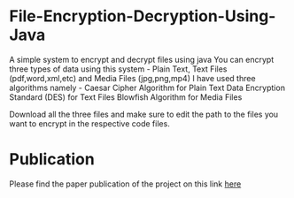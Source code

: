 # File-Encryption-Decryption-Using-Java
A simple system to encrypt and decrypt files using java
You can encrypt three types of data using this system - Plain Text, Text Files (pdf,word,xml,etc) and Media Files (jpg,png,mp4)
I have used three algorithms namely - 
Caesar Cipher Algorithm for Plain Text
Data Encryption Standard (DES) for Text Files
Blowfish Algorithm for Media Files

Download all the three files and make sure to edit the path to the files you want to encrypt in the respective code files.

# Publication
Please find the paper publication of the project on this link [here](https://ieeexplore.ieee.org/document/10053514)

